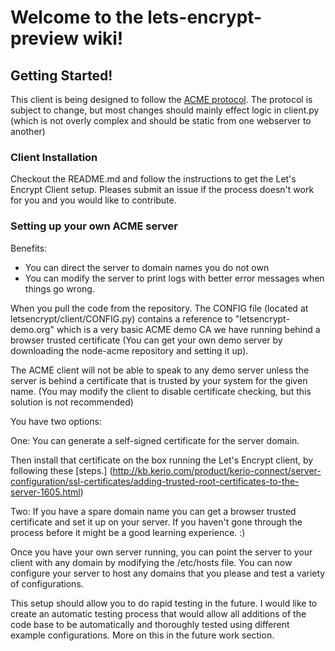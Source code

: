 # Welcome to the lets-encrypt-preview wiki!

## Getting Started!

This client is being designed to follow the [ACME protocol](https://github.com/letsencrypt/acme-spec).  The protocol is subject to change, but most changes should mainly effect logic in client.py (which is not overly complex and should be static from one webserver to another)

### Client Installation
Checkout the README.md and follow the instructions to get the Let's Encrypt Client setup.  Pleases submit an issue if the process doesn't work for you and you would like to contribute.
### Setting up your own ACME server
Benefits:
* You can direct the server to domain names you do not own
* You can modify the server to print logs with better error messages when things go wrong.

When you pull the code from the repository.  The CONFIG file (located at letsencrypt/client/CONFIG.py) contains a reference to "letsencrypt-demo.org" which is a very basic ACME demo CA we have running behind a browser trusted certificate (You can get your own demo server by downloading the node-acme repository and setting it up).

The ACME client will not be able to speak to any demo server unless the server is behind a certificate that is trusted by your system for the given name.  (You may modify the client to disable certificate checking, but this solution is not recommended)

You have two options:

One: You can generate a self-signed certificate for the server domain.

Then install that certificate on the box running the Let's Encrypt client, by following these [steps.]
(http://kb.kerio.com/product/kerio-connect/server-configuration/ssl-certificates/adding-trusted-root-certificates-to-the-server-1605.html)

Two: If you have a spare domain name you can get a browser trusted certificate and set it up on your server. If you haven't gone through the process before it might be a good learning experience. :)

Once you have your own server running, you can point the server to your client with any domain by modifying the /etc/hosts file.  You can now configure your server to host any domains that you please and test a variety of configurations.

This setup should allow you to do rapid testing in the future.  I would like to create an automatic testing process that would allow all additions of the code base to be automatically and thoroughly tested using different example configurations. More on this in the future work section.
